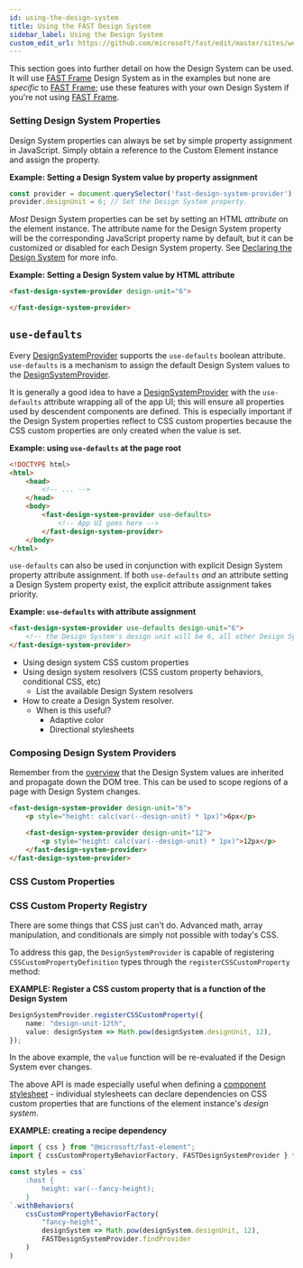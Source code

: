 ```yaml
---
id: using-the-design-system
title: Using the FAST Design System 
sidebar_label: Using the Design System
custom_edit_url: https://github.com/microsoft/fast/edit/master/sites/website/src/docs/design-systems/using-the-design-system.md
---
```


This section goes into further detail on how the Design System can be used. It will use [FAST Frame](/docs/design-systems/fast-frame) Design System as in the examples but none are *specific* to [FAST Frame](/docs/design-systems/fast-frame); use these features with your own Design System if you're not using [FAST Frame](/docs/design-systems/fast-frame).

### Setting Design System Properties
Design System properties can always be set by simple property assignment in JavaScript. Simply obtain a reference to the Custom Element instance and assign the property.

**Example: Setting a Design System value by property assignment**
```ts
const provider = document.querySelector('fast-design-system-provider');
provider.designUnit = 6; // Set the Design System property.
```

*Most* Design System properties can be set by setting an HTML *attribute* on the element instance. The attribute name for the Design System property will be the corresponding JavaScript property name by default, but it can be customized or disabled for each Design System property. See [Declaring the Design System](/docs/design-systems/creating-a-design-system#declaring-the-design-system) for more info.

**Example: Setting a Design System value by HTML attribute**
```html
<fast-design-system-provider design-unit="6">

</fast-design-system-provider>
```

## `use-defaults`
Every [DesignSystemProvider](/docs/api/fast-foundation.designsystemprovider) supports the `use-defaults` boolean attribute. `use-defaults` is a mechanism to assign the default Design System values to the [DesignSystemProvider](/docs/api/fast-foundation.designsystemprovider).

It is generally a good idea to have a [DesignSystemProvider](/docs/api/fast-foundation.designsystemprovider) with the `use-defaults` attribute wrapping all of the app UI; this will ensure all properties used by descendent components are defined. This is especially important if the Design System properties reflect to CSS custom properties because the CSS custom properties are only created when the value is set.

**Example: using `use-defaults` at the page root**
```html
<!DOCTYPE html>
<html>
    <head>
        <!-- ... -->
    </head>
    <body>
        <fast-design-system-provider use-defaults>
            <!-- App UI goes here -->
        </fast-design-system-provider>
    </body>
</html>
```

`use-defaults` can also be used in conjunction with explicit Design System property attribute assignment. If both `use-defaults` *and* an attribute setting a Design System property exist, the explicit attribute assignment takes priority.

**Example: `use-defaults` with attribute assignment**
```html
<fast-design-system-provider use-defaults design-unit="6">
    <!-- the Design System's design unit will be 6, all other Design System values will be initialized to their default -->
</fast-design-system-provider>
```

- Using design system CSS custom properties
- Using design system resolvers (CSS custom property behaviors, conditional CSS, etc)
    - List the available Design System resolvers
- How to create a Design System resolver.
    - When is this useful? 
        - Adaptive color
        - Directional stylesheets

### Composing Design System Providers
Remember from the [overview](/docs/design-systems/overview#design-system-flow) that the Design System values are inherited and propagate  down the DOM tree. This can be used to scope regions of a page with Design System changes.

```html
<fast-design-system-provider design-unit="6">
    <p style="height: calc(var(--design-unit) * 1px)">6px</p>

    <fast-design-system-provider design-unit="12">
        <p style="height: calc(var(--design-unit) * 1px)">12px</p>
    </fast-design-system-provider>
</fast-design-system-provider>
```

### CSS Custom Properties


### CSS Custom Property Registry
There are some things that CSS just can't do. Advanced math, array manipulation, and conditionals are simply not possible with today's CSS.

To address this gap, the `DesignSystemProvider` is capable of registering `CSSCustomPropertyDefinition` types through the `registerCSSCustomProperty` method:

**EXAMPLE: Register a CSS custom property that is a function of the Design System**

```ts
DesignSystemProvider.registerCSSCustomProperty({
    name: "design-unit-12th",
    value: designSystem => Math.pow(designSystem.designUnit, 12),
});
```

In the above example, the `value` function will be re-evaluated if the Design System ever changes.

The above API is made especially useful when defining a [component stylesheet](https://github.com/microsoft/fast/blob/master/packages/web-components/fast-element/docs/building-components.md#defining-css) - individual stylesheets can declare dependencies on CSS custom properties that are functions of the element instance's *design system*.

**EXAMPLE: creating a recipe dependency**
```ts
import { css } from "@microsoft/fast-element";
import { cssCustomPropertyBehaviorFactory, FASTDesignSystemProvider } from "@microsoft/fast-components";

const styles = css`
    :host {
        height: var(--fancy-height);
    }
`.withBehaviors(
    cssCustomPropertyBehaviorFactory(
        "fancy-height",
        designSystem => Math.pow(designSystem.designUnit, 12),
        FASTDesignSystemProvider.findProvider
    )
)
```

